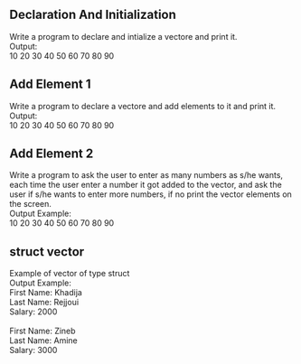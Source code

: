 ## Declaration And Initialization

Write a program to declare and intialize a vectore and print it.
<br> Output:
<br> 10 20 30 40 50 60 70 80 90

## Add Element 1

Write a program to declare a vectore and add elements to it and print it.
<br> Output:
<br> 10 20 30 40 50 60 70 80 90

## Add Element 2

Write a program to ask the user to enter as many numbers as s/he wants, each time the user enter a number it got added to the vector, and ask the user if s/he wants to enter more numbers, if no print the vector elements on the screen.
<br> Output Example:
<br> 10 20 30 40 50 60 70 80 90

## struct vector

Example of vector of type struct
<br> Output Example:
<br> First Name: Khadija
<br>Last Name: Rejjoui
<br>Salary: 2000
<br>
<br>First Name: Zineb
<br>Last Name: Amine
<br>Salary: 3000
